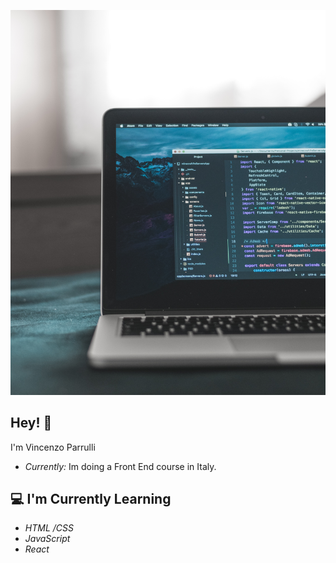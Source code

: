 
![Vincenzo parrulli Banner Image](./code.jpg)


<h2>Hey! 👋</h2>

I'm Vincenzo Parrulli
- <i>Currently:</i> Im doing a Front End course in Italy.

<h2> 💻 I'm Currently Learning</h2>

- <i>HTML /CSS</i>
- <i>JavaScript</i>
- <i>React</i>


